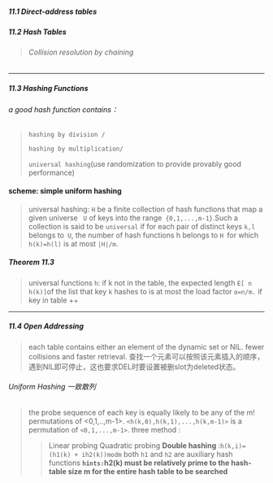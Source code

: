 ##### 11.1 Direct-address tables

##### 11.2 Hash Tables

> ###### Collision resolution by chaining

***
##### 11.3 Hashing Functions

###### a good hash function contains：

> `hashing by division /`
>
> `hashing by multiplication/`
>
> `universal hashing`(use randomization to provide provably good performance)

#### scheme: simple uniform hashing
> universal hashing: `H` be a finite collection of hash functions that map a given universe ` U` of keys into the range` {0,1,...,m-1}`.Such a collection is said to be `universal` if for each pair of distinct keys `k,l `belongs to` U`, the number of hash functions h belongs to `H `for which` h(k)=h(l)` is at most `|H|/m`.

##### **Theorem 11.3**

> universal functions `h`: if k not in the table, the expected length `E[ n h(k)]`of the list that key `k` hashes to is at most the load factor `α=n/m.` if key in table ++

***

##### 11.4 Open Addressing

> each table contains either an element of the dynamic set or NIL.
> fewer collisions and faster retrieval.
> 查找一个元素可以按照该元素插入的顺序，遇到NIL即可停止，这也要求DEL时要设置被删slot为deleted状态。

###### Uniform Hashing 一致散列
> the probe sequence of each key is equally likely to be any of the m! permutations of <0,1,..,m-1>.
> `<h(k,0),h(k,1),...,h(k,m-1)>` is a permutation of `<0,1,...,m-1>`.
> three method :
> > Linear probing
> > Quadratic probing
> > **Double hashing**  :`h(k,i)=(h1(k) + ih2(k))modm` both `h1` and `h2` are auxiliary hash functions 
> > **`hints:`h2(k)  must be relatively prime to the hash-table size m for the entire hash table to be searched** 
> >               

